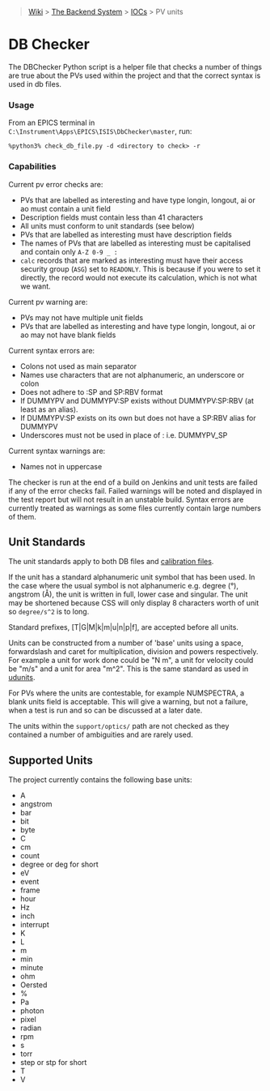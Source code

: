 > [Wiki](Home) > [The Backend System](The-Backend-System) > [IOCs](IOCs) > PV units

DB Checker
===============

The DBChecker Python script is a helper file that checks a number of things are true about the PVs used within the project and that the correct syntax is used in db files.

### Usage

From an EPICS terminal in `C:\Instrument\Apps\EPICS\ISIS\DbChecker\master`, run:
```
%python3% check_db_file.py -d <directory to check> -r
```

### Capabilities

Current pv error checks are:

- PVs that are labelled as interesting and have type longin, longout, ai or ao must contain a unit field
- Description fields must contain less than 41 characters
- All units must conform to unit standards (see below)
- PVs that are labelled as interesting must have description fields
- The names of PVs that are labelled as interesting must be capitalised and contain only `A-Z 0-9 _ :`
- `calc` records that are marked as interesting must have their access security group (`ASG`) set to `READONLY`. This is because if you were to set it directly, the record would not execute its calculation, which is not what we want.

Current pv warning are:

- PVs may not have multiple unit fields
- PVs that are labelled as interesting and have type longin, longout, ai or ao may not have blank fields

Current syntax errors are:

- Colons not used as main separator
- Names use characters that are not alphanumeric, an underscore or colon
- Does not adhere to :SP and SP:RBV format
- If DUMMYPV and DUMMYPV:SP exists without DUMMYPV:SP:RBV (at least as an alias).
- If DUMMYPV:SP exists on its own but does not have a SP:RBV alias for DUMMYPV
- Underscores must not be used in place of : i.e. DUMMYPV_SP

Current syntax warnings are:

- Names not in uppercase



The checker is run at the end of a build on Jenkins and unit tests are failed if any of the error checks fail. Failed warnings will be noted and displayed in the test report but will not result in an unstable build. Syntax errors are currently treated as warnings as some files currently contain large numbers of them.

Unit Standards
--------------

The unit standards apply to both DB files and [calibration files](Calibration-Files).

If the unit has a standard alphanumeric unit symbol that has been used. In the case where the usual symbol is not alphanumeric e.g. degree (°), angstrom (Å), the unit is written in full, lower case and singular. The unit may be shortened because CSS will only display 8 characters worth of unit so `degree/s^2` is to long.

Standard prefixes, [T|G|M|k|m|u|n|p|f], are accepted before all units.

Units can be constructed from a number of 'base' units using a space, forwardslash and caret for multiplication, division and powers respectively. For example a unit for work done could be "N m", a unit for velocity could be "m/s" and a unit for area "m^2". This is the same standard as used in [udunits](http://linux.die.net/man/3/udunits).

For PVs where the units are contestable, for example NUMSPECTRA, a blank units field is acceptable. This will give a warning, but not a failure, when a test is run and so can be discussed at a later date.

The units within the `support/optics/` path are not checked as they contained a number of ambiguities and are rarely used.

Supported Units
---------------

The project currently contains the following base units:

* A
* angstrom
* bar
* bit
* byte
* C
* cm
* count
* degree or deg for short
* eV
* event
* frame
* hour
* Hz
* inch
* interrupt
* K
* L
* m
* min
* minute
* ohm
* Oersted
* %
* Pa
* photon
* pixel
* radian
* rpm
* s
* torr
* step or stp for short
* T
* V
